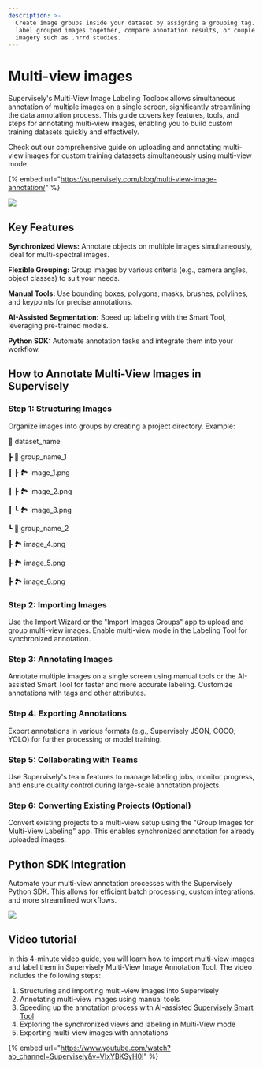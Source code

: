 ```yaml
---
description: >-
  Create image groups inside your dataset by assigning a grouping tag. View and
  label grouped images together, compare annotation results, or couple dependent
  imagery such as .nrrd studies.
---
```


# Multi-view images

Supervisely's Multi-View Image Labeling Toolbox allows simultaneous annotation of multiple images on a single screen, significantly streamlining the data annotation process. This guide covers key features, tools, and steps for annotating multi-view images, enabling you to build custom training datasets quickly and effectively.

Check out our comprehensive guide on uploading and annotating multi-view images for custom training datassets simultaneously using multi-view mode.&#x20;

{% embed url="https://supervisely.com/blog/multi-view-image-annotation/" %}

![](<Multi-view images1.gif>)

## Key Features

**Synchronized Views:** Annotate objects on multiple images simultaneously, ideal for multi-spectral images.

**Flexible Grouping:** Group images by various criteria (e.g., camera angles, object classes) to suit your needs.

**Manual Tools:** Use bounding boxes, polygons, masks, brushes, polylines, and keypoints for precise annotations.

**AI-Assisted Segmentation:** Speed up labeling with the Smart Tool, leveraging pre-trained models.

**Python SDK:** Automate annotation tasks and integrate them into your workflow.

## How to Annotate Multi-View Images in Supervisely

### Step 1: Structuring Images

Organize images into groups by creating a project directory. Example:

&#x20;📂 dataset\_name

&#x20; ┣ 📂 group\_name\_1

&#x20; ┃ ┣ 🏞️ image\_1.png

&#x20; ┃ ┣ 🏞️ image\_2.png

&#x20; ┃ ┗ 🏞️ image\_3.png

&#x20; ┗ 📂 group\_name\_2

&#x20;   ┣ 🏞️ image\_4.png

&#x20;   ┣ 🏞️ image\_5.png

&#x20;   ┣ 🏞️ image\_6.png

### Step 2: Importing Images

Use the Import Wizard or the "Import Images Groups" app to upload and group multi-view images. Enable multi-view mode in the Labeling Tool for synchronized annotation.

### Step 3: Annotating Images

Annotate multiple images on a single screen using manual tools or the AI-assisted Smart Tool for faster and more accurate labeling. Customize annotations with tags and other attributes.

### Step 4: Exporting Annotations

Export annotations in various formats (e.g., Supervisely JSON, COCO, YOLO) for further processing or model training.

### Step 5: Collaborating with Teams

Use Supervisely's team features to manage labeling jobs, monitor progress, and ensure quality control during large-scale annotation projects.

### Step 6: Converting Existing Projects (Optional)

Convert existing projects to a multi-view setup using the "Group Images for Multi-View Labeling" app. This enables synchronized annotation for already uploaded images.

## Python SDK Integration

Automate your multi-view annotation processes with the Supervisely Python SDK. This allows for efficient batch processing, custom integrations, and more streamlined workflows.

![](<Multi-view images2.png>)

## Video tutorial <a href="#video-tutorial" id="video-tutorial"></a>

In this 4-minute video guide, you will learn how to import multi-view images and label them in Supervisely Multi-View Image Annotation Tool. The video includes the following steps:

1. Structuring and importing multi-view images into Supervisely
2. Annotating multi-view images using manual tools
3. Speeding up the annotation process with AI-assisted [Supervisely Smart Tool](https://supervisely.com/blog/smarttool-annotation/)
4. Exploring the synchronized views and labeling in Multi-View mode
5. Exporting multi-view images with annotations

{% embed url="https://www.youtube.com/watch?ab_channel=Supervisely&v=VIxYBKSyH0I" %}
